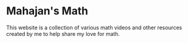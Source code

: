 # Mahajan's Math
This website is a collection of various math videos and other resources created by me to help share my love for math.
